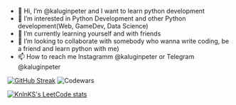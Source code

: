- 👋 Hi, I’m @kaluginpeter and I want to learn python development
- 👀 I’m interested in Python Development and other Python development(Web, GameDev, Data Science)
- 🌱 I’m currently learning yourself and with friends
- 💞️ I’m looking to collaborate  with somebody who wanna write coding, be a friend and learn python with me) 
- 📫 How to reach me Instagramm @kaluginpeter or Telegram @kaluginpeter

[![GitHub Streak](https://streak-stats.demolab.com?user=kaluginpeter)](https://git.io/streak-stats)
![Codewars](https://github.r2v.ch/codewars?user=kaluginpeter&top_languages=true)

[![KnlnKS's LeetCode stats](https://leetcode-stats-six.vercel.app/?username=kaluginpeter&theme=dark)](https://github.com/KnlnKS/leetcode-stats)
<!---
kaluginpeter/kaluginpeter is a ✨ special ✨ repository because its `README.md` (this file) appears on your GitHub profile.
You can click the Preview link to take a look at your changes.
--->
